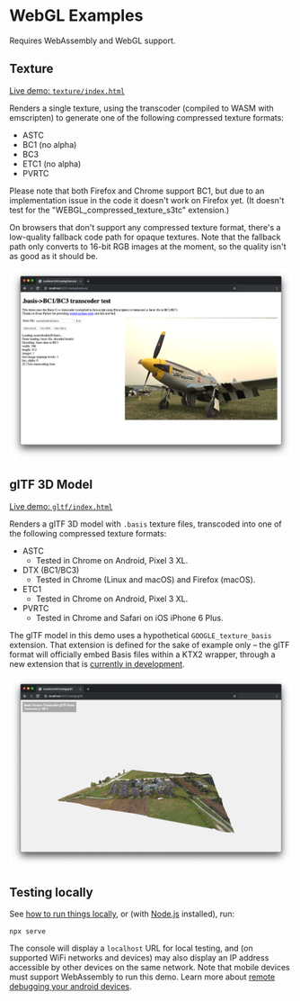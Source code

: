 # WebGL Examples

Requires WebAssembly and WebGL support.

## Texture

[Live demo: `texture/index.html`](https://basis-universal-webgl.now.sh/texture/)

Renders a single texture, using the transcoder (compiled to WASM with emscripten) to generate one of the following compressed texture formats:

* ASTC
* BC1 (no alpha)
* BC3
* ETC1 (no alpha)
* PVRTC

Please note that both Firefox and Chrome support BC1, but due to an implementation issue in the code it doesn't work on Firefox yet. (It doesn't test for the "WEBGL_compressed_texture_s3tc" extension.)

On browsers that don't support any compressed texture format, there's a low-quality fallback code path for opaque textures. Note that the fallback path only converts to 16-bit RGB images at the moment, so the quality isn't as good as it should be.

![Screenshot showing a basis texture rendered as a 2D image in a webpage.](texture/preview.png)

## glTF 3D Model

[Live demo: `gltf/index.html`](https://basis-universal-webgl.now.sh/gltf/)

Renders a glTF 3D model with `.basis` texture files, transcoded into one of the following compressed texture formats:

* ASTC
  * Tested in Chrome on Android, Pixel 3 XL.
* DTX (BC1/BC3)
  * Tested in Chrome (Linux and macOS) and Firefox (macOS).
* ETC1
  * Tested in Chrome on Android, Pixel 3 XL.
* PVRTC
  * Tested in Chrome and Safari on iOS iPhone 6 Plus.

The glTF model in this demo uses a hypothetical `GOOGLE_texture_basis` extension. That extension is defined for the sake of example only – the glTF format will officially embed Basis files within a KTX2 wrapper, through a new
extension that is [currently in development](https://github.com/KhronosGroup/glTF/pull/1612).

![Screenshot showing a basis texture rendered as the base color texture for a 3D model in a webpage.](gltf/preview.png)

## Testing locally

See [how to run things locally](https://threejs.org/docs/#manual/en/introduction/How-to-run-things-locally), or (with [Node.js](https://nodejs.org/en/) installed), run:

```
npx serve
```

The console will display a `localhost` URL for local testing, and (on supported WiFi networks and devices) may also display an IP address accessible by other devices on the same network. Note that mobile devices must support WebAssembly to run this demo. Learn more about [remote debugging your android devices](https://developers.google.com/web/tools/chrome-devtools/remote-debugging/).
